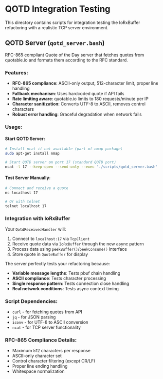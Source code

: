 # QOTD Integration Testing

This directory contains scripts for integration testing the IoRxBuffer refactoring with a realistic TCP server environment.

## QOTD Server (`qotd_server.bash`)

RFC-865 compliant Quote of the Day server that fetches quotes from quotable.io and formats them according to the RFC standard.

### Features:
- **RFC-865 compliance**: ASCII-only output, 512-character limit, proper line handling
- **Fallback mechanism**: Uses hardcoded quote if API fails
- **Rate limiting aware**: quotable.io limits to 180 requests/minute per IP
- **Character sanitization**: Converts UTF-8 to ASCII, removes control characters
- **Robust error handling**: Graceful degradation when network fails

### Usage:

#### Start QOTD Server:
```bash
# Install ncat if not available (part of nmap package)
sudo apt-get install nmap

# Start QOTD server on port 17 (standard QOTD port)
ncat -l 17 --keep-open --send-only --exec "./scripts/qotd_server.bash"
```

#### Test Server Manually:
```bash
# Connect and receive a quote
nc localhost 17

# Or with telnet
telnet localhost 17
```

### Integration with IoRxBuffer

Your `QotdReceivedHandler` will:
1. Connect to `localhost:17` via `TcpClient`
2. Receive quote data via `IoRxBuffer` through the new async pattern
3. Process data using `peekBuffer()`/`peekConsume()` interface
4. Store quote in `QuoteBuffer` for display

The server perfectly tests your refactoring because:
- **Variable message lengths**: Tests pbuf chain handling
- **ASCII compliance**: Tests character processing
- **Single response pattern**: Tests connection close handling
- **Real network conditions**: Tests async context timing

### Script Dependencies:
- `curl` - for fetching quotes from API
- `jq` - for JSON parsing
- `iconv` - for UTF-8 to ASCII conversion
- `ncat` - for TCP server functionality

### RFC-865 Compliance Details:
- Maximum 512 characters per response
- ASCII-only character set
- Control character filtering (except CR/LF)
- Proper line ending handling
- Whitespace normalization
